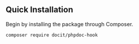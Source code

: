 <!---
title: Overview
author: Caffeinated
-->

## Quick Installation

Begin by installing the package through Composer.

```bash
composer require docit/phpdoc-hook
```

